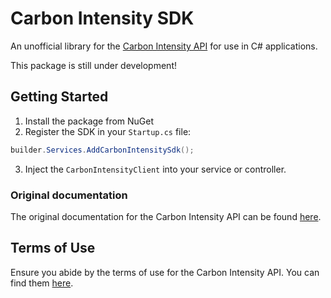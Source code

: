 # Carbon Intensity SDK

An unofficial library for the [Carbon Intensity API](https://carbonintensity.org.uk/) for use in C# applications.

This package is still under development!

## Getting Started

1. Install the package from NuGet
1. Register the SDK in your `Startup.cs` file:

```csharp
builder.Services.AddCarbonIntensitySdk();
```

3. Inject the `CarbonIntensityClient` into your service or controller.

### Original documentation
The original documentation for the Carbon Intensity API can be found [here](https://carbon-intensity.github.io/api-definitions/#carbon-intensity-api-v2-0-0).

## Terms of Use
Ensure you abide by the terms of use for the Carbon Intensity API. You can find them [here](https://carbonintensity.org.uk/terms/).